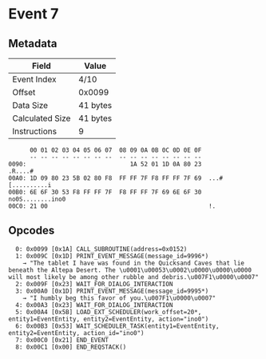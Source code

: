 # Event 7

## Metadata

| Field           | Value    |
|-----------------|----------|
| Event Index     | 4/10     |
| Offset          | 0x0099   |
| Data Size       | 41 bytes |
| Calculated Size | 41 bytes |
| Instructions    | 9        |

```
      00 01 02 03 04 05 06 07  08 09 0A 0B 0C 0D 0E 0F
      -- -- -- -- -- -- -- --  -- -- -- -- -- -- -- --
0090:                             1A 52 01 1D 0A 80 23           .R....#
00A0: 1D 09 80 23 5B 02 80 F8  FF FF 7F F8 FF FF 7F 69  ...#[..........i
00B0: 6E 6F 30 53 F8 FF FF 7F  F8 FF FF 7F 69 6E 6F 30  no0S........ino0
00C0: 21 00                                             !.              
```

## Opcodes

```
  0: 0x0099 [0x1A] CALL_SUBROUTINE(address=0x0152)
  1: 0x009C [0x1D] PRINT_EVENT_MESSAGE(message_id=9996*)
    → "The tablet I have was found in the Quicksand Caves that lie beneath the Altepa Desert. The \u0001\u00053\u0002\u0000\u0000\u0000 will most likely be among other rubble and debris.\u007F1\u0000\u0007"
  2: 0x009F [0x23] WAIT_FOR_DIALOG_INTERACTION
  3: 0x00A0 [0x1D] PRINT_EVENT_MESSAGE(message_id=9995*)
    → "I humbly beg this favor of you.\u007F1\u0000\u0007"
  4: 0x00A3 [0x23] WAIT_FOR_DIALOG_INTERACTION
  5: 0x00A4 [0x5B] LOAD_EXT_SCHEDULER(work_offset=20*, entity1=EventEntity, entity2=EventEntity, action="ino0")
  6: 0x00B3 [0x53] WAIT_SCHEDULER_TASK(entity1=EventEntity, entity2=EventEntity, action_id="ino0")
  7: 0x00C0 [0x21] END_EVENT
  8: 0x00C1 [0x00] END_REQSTACK()
```
